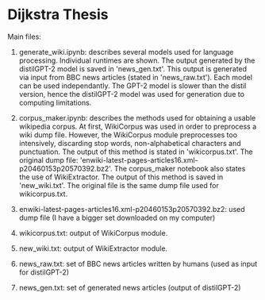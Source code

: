 # Dijkstra Thesis

Main files:

1. generate_wiki.ipynb: describes several models used for language processing. Individual runtimes are shown. The output generated by the distilGPT-2 model is saved in 'news_gen.txt'. This output is generated via input from BBC news articles (stated in 'news_raw.txt'). Each model can be used independantly. The GPT-2 model is slower than the distil version, hence the distilGPT-2 model was used for generation due to computing limitations.

2. corpus_maker.ipynb: describes the methods used for obtaining a usable wikipedia corpus. At first, WikiCorpus was used in order to preprocess a wiki dump file. However, the WikiCorpus module preprocesses too intensively, discarding stop words, non-alphabetical characters and punctuation. The output of this method is stated in 'wikicorpus.txt'. The original dump file: 'enwiki-latest-pages-articles16.xml-p20460153p20570392.bz2'. The corpus_maker notebook also states the use of WikiExtractor. The output of this method is saved in 'new_wiki.txt'. The original file is the same dump file used for wikicorpus.txt.

3. enwiki-latest-pages-articles16.xml-p20460153p20570392.bz2: used dump file (I have a bigger set downloaded on my computer)

4. wikicorpus.txt: output of WikiCorpus module.

5. new_wiki.txt: output of WikiExtractor module.

6. news_raw.txt: set of BBC news articles written by humans (used as input for distilGPT-2)

7. news_gen.txt: set of generated news articles (output of distilGPT-2)

